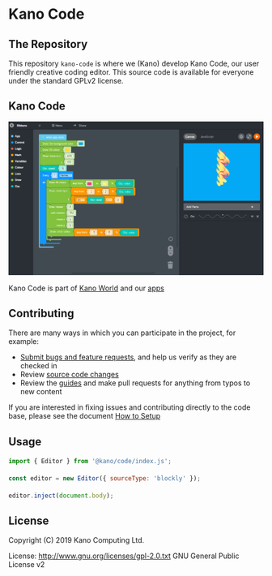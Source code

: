 # Kano Code

## The Repository

This repository `kano-code` is where we (Kano) develop Kano Code, our user friendly creative coding editor. This source code is available for everyone under the standard GPLv2 license.

## Kano Code

![Kano Code Editor](./screen.png)

Kano Code is part of [Kano World](https://world.kano.me) and our [apps](https://kano.me/apps)

## Contributing

There are many ways in which you can participate in the project, for example:

 - [Submit bugs and feature requests](https://github.com/KanoComputing/kano-code/issues), and help us verify as they are checked in
 - Review [source code changes](https://github.com/KanoComputing/kano-code/pulls)
 - Review the [guides](https://github.com/KanoComputing/kano-code/tree/master/guides) and make pull requests for anything from typos to new content

If you are interested in fixing issues and contributing directly to the code base, please see the document [How to Setup](./SETUP.md)

## Usage

```js
import { Editor } from '@kano/code/index.js';

const editor = new Editor({ sourceType: 'blockly' });

editor.inject(document.body);

```

## License

Copyright (C) 2019 Kano Computing Ltd.

License: http://www.gnu.org/licenses/gpl-2.0.txt GNU General Public License v2


